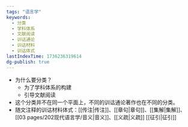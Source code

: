 ```yaml
---
tags: "语言学"
keywords:
  - 分类
  - 学科体系
  - 文献阅读
  - 训诂通论
  - 训诂材料
  - 训诂体式
lastIndexTime: 1736236319614
dg-publish: true
---
```

- 为什么要分类？
	- 为了学科体系的构建
	- 引导文献阅读
- 这个分类并不在同一个平面上，不同的训诂通论著作也在不同的分类。
- 随文注释的训诂材料体式：[[传注\|传注]]、[[章句\|章句]]、[[集解\|集解]]、[[03 pages/202现代语言学/音义\|音义]]、[[义疏\|义疏]] [[征引\|征引]]